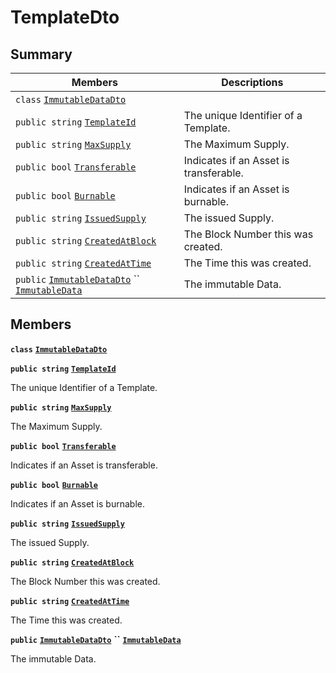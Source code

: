 # TemplateDto

## Summary

| Members                                                                                                                                                                                                                                                                                                                                               | Descriptions                           |
| ----------------------------------------------------------------------------------------------------------------------------------------------------------------------------------------------------------------------------------------------------------------------------------------------------------------------------------------------------- | -------------------------------------- |
| `class` [`ImmutableDataDto`](AtomicMarketApiClient--Assets--AssetDto--DataDto--TemplateDto--ImmutableDataDto.md)                                                                                                                                                                                                                                      |                                        |
| `public string` [`TemplateId`](AtomicMarketApiClient--Assets--AssetDto--DataDto--TemplateDto.md#class\_atomic\_market\_api\_client\_1\_1\_assets\_1\_1\_asset\_dto\_1\_1\_data\_dto\_1\_1\_template\_dto\_1a5c685b09e3b7fae8be2d38c8f4803549)                                                                                                         | The unique Identifier of a Template.   |
| `public string` [`MaxSupply`](AtomicMarketApiClient--Assets--AssetDto--DataDto--TemplateDto.md#class\_atomic\_market\_api\_client\_1\_1\_assets\_1\_1\_asset\_dto\_1\_1\_data\_dto\_1\_1\_template\_dto\_1a4dd50194618fac55b4d08b6c93724a32)                                                                                                          | The Maximum Supply.                    |
| `public bool` [`Transferable`](AtomicMarketApiClient--Assets--AssetDto--DataDto--TemplateDto.md#class\_atomic\_market\_api\_client\_1\_1\_assets\_1\_1\_asset\_dto\_1\_1\_data\_dto\_1\_1\_template\_dto\_1ab0a2025837cfad369c22e114d1c93d42)                                                                                                         | Indicates if an Asset is transferable. |
| `public bool` [`Burnable`](AtomicMarketApiClient--Assets--AssetDto--DataDto--TemplateDto.md#class\_atomic\_market\_api\_client\_1\_1\_assets\_1\_1\_asset\_dto\_1\_1\_data\_dto\_1\_1\_template\_dto\_1a50c30f69b54db362be32720d5cc433bd)                                                                                                             | Indicates if an Asset is burnable.     |
| `public string` [`IssuedSupply`](AtomicMarketApiClient--Assets--AssetDto--DataDto--TemplateDto.md#class\_atomic\_market\_api\_client\_1\_1\_assets\_1\_1\_asset\_dto\_1\_1\_data\_dto\_1\_1\_template\_dto\_1a3cb7f0ff4cebaec1e75ad6a8a0fbc944)                                                                                                       | The issued Supply.                     |
| `public string` [`CreatedAtBlock`](AtomicMarketApiClient--Assets--AssetDto--DataDto--TemplateDto.md#class\_atomic\_market\_api\_client\_1\_1\_assets\_1\_1\_asset\_dto\_1\_1\_data\_dto\_1\_1\_template\_dto\_1a022adc431e5845376e250208a999e12d)                                                                                                     | The Block Number this was created.     |
| `public string` [`CreatedAtTime`](AtomicMarketApiClient--Assets--AssetDto--DataDto--TemplateDto.md#class\_atomic\_market\_api\_client\_1\_1\_assets\_1\_1\_asset\_dto\_1\_1\_data\_dto\_1\_1\_template\_dto\_1a4cb9b4aaa1372df6dc2bb7d8f4916403)                                                                                                      | The Time this was created.             |
| `public` [`ImmutableDataDto`](AtomicMarketApiClient--Assets--AssetDto--DataDto--TemplateDto--ImmutableDataDto.md) `` [`ImmutableData`](AtomicMarketApiClient--Assets--AssetDto--DataDto--TemplateDto.md#class\_atomic\_market\_api\_client\_1\_1\_assets\_1\_1\_asset\_dto\_1\_1\_data\_dto\_1\_1\_template\_dto\_1a28b34021a1981f45a7e386c19634f80c) | The immutable Data.                    |

## Members

**`class`** [**`ImmutableDataDto`**](AtomicMarketApiClient--Assets--AssetDto--DataDto--TemplateDto--ImmutableDataDto.md)

**`public string`** [**`TemplateId`**](AtomicMarketApiClient--Assets--AssetDto--DataDto--TemplateDto.md#class\_atomic\_market\_api\_client\_1\_1\_assets\_1\_1\_asset\_dto\_1\_1\_data\_dto\_1\_1\_template\_dto\_1a5c685b09e3b7fae8be2d38c8f4803549)

The unique Identifier of a Template.

**`public string`** [**`MaxSupply`**](AtomicMarketApiClient--Assets--AssetDto--DataDto--TemplateDto.md#class\_atomic\_market\_api\_client\_1\_1\_assets\_1\_1\_asset\_dto\_1\_1\_data\_dto\_1\_1\_template\_dto\_1a4dd50194618fac55b4d08b6c93724a32)

The Maximum Supply.

**`public bool`** [**`Transferable`**](AtomicMarketApiClient--Assets--AssetDto--DataDto--TemplateDto.md#class\_atomic\_market\_api\_client\_1\_1\_assets\_1\_1\_asset\_dto\_1\_1\_data\_dto\_1\_1\_template\_dto\_1ab0a2025837cfad369c22e114d1c93d42)

Indicates if an Asset is transferable.

**`public bool`** [**`Burnable`**](AtomicMarketApiClient--Assets--AssetDto--DataDto--TemplateDto.md#class\_atomic\_market\_api\_client\_1\_1\_assets\_1\_1\_asset\_dto\_1\_1\_data\_dto\_1\_1\_template\_dto\_1a50c30f69b54db362be32720d5cc433bd)

Indicates if an Asset is burnable.

**`public string`** [**`IssuedSupply`**](AtomicMarketApiClient--Assets--AssetDto--DataDto--TemplateDto.md#class\_atomic\_market\_api\_client\_1\_1\_assets\_1\_1\_asset\_dto\_1\_1\_data\_dto\_1\_1\_template\_dto\_1a3cb7f0ff4cebaec1e75ad6a8a0fbc944)

The issued Supply.

**`public string`** [**`CreatedAtBlock`**](AtomicMarketApiClient--Assets--AssetDto--DataDto--TemplateDto.md#class\_atomic\_market\_api\_client\_1\_1\_assets\_1\_1\_asset\_dto\_1\_1\_data\_dto\_1\_1\_template\_dto\_1a022adc431e5845376e250208a999e12d)

The Block Number this was created.

**`public string`** [**`CreatedAtTime`**](AtomicMarketApiClient--Assets--AssetDto--DataDto--TemplateDto.md#class\_atomic\_market\_api\_client\_1\_1\_assets\_1\_1\_asset\_dto\_1\_1\_data\_dto\_1\_1\_template\_dto\_1a4cb9b4aaa1372df6dc2bb7d8f4916403)

The Time this was created.

**`public`** [**`ImmutableDataDto`**](AtomicMarketApiClient--Assets--AssetDto--DataDto--TemplateDto--ImmutableDataDto.md) **``** [**`ImmutableData`**](AtomicMarketApiClient--Assets--AssetDto--DataDto--TemplateDto.md#class\_atomic\_market\_api\_client\_1\_1\_assets\_1\_1\_asset\_dto\_1\_1\_data\_dto\_1\_1\_template\_dto\_1a28b34021a1981f45a7e386c19634f80c)

The immutable Data.
